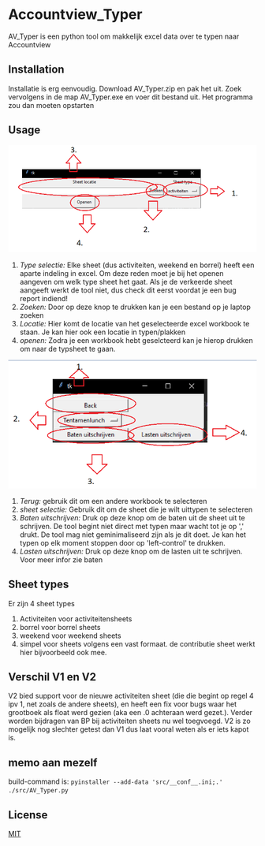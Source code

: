 # Accountview_Typer

AV_Typer is een python tool om makkelijk excel data over te typen naar Accountview

## Installation
Installatie is erg eenvoudig. Download AV_Typer.zip en pak het uit. Zoek vervolgens in de map AV_Typer.exe en voer dit bestand uit. Het programma zou dan moeten opstarten
## Usage

![images/img.png](images/img.png)
1. *Type selectie:* Elke sheet (dus activiteiten, weekend en borrel) heeft een aparte indeling in excel. Om deze reden moet je bij het openen aangeven om welk type sheet het gaat. Als je de verkeerde sheet aangeeft werkt de tool niet, dus check dit eerst voordat je een bug report indiend!
2. *Zoeken:* Door op deze knop te drukken kan je een bestand op je laptop zoeken
3. *Locatie:* Hier komt de locatie van het geselecteerde excel workbook te staan. Je kan hier ook een locatie in typen/plakken
4. *openen:* Zodra je een workbook hebt geselcteerd kan je hierop drukken om naar de typsheet te gaan.

![images/img_1.png](images/img_1.png)
1. *Terug:* gebruik dit om een andere workbook te selecteren
2. *sheet selectie:* Gebruik dit om de sheet die je wilt uittypen te selecteren
3. *Baten uitschrijven:* Druk op deze knop om de baten uit de sheet uit te schrijven. De tool begint niet direct met typen maar wacht tot je op ',' drukt. De tool mag niet geminimaliseerd zijn als je dit doet. Je kan het typen op elk moment stoppen door op 'left-control' te drukken.
4. *Lasten uitschrijven:* Druk op deze knop om de lasten uit te schrijven. Voor meer infor zie baten

## Sheet types
Er zijn 4 sheet types
1. Activiteiten voor activiteitensheets
2. borrel voor borrel sheets
3. weekend voor weekend sheets
4. simpel voor sheets volgens een vast formaat. de contributie sheet werkt hier bijvoorbeeld ook mee.

## Verschil V1 en V2
V2 bied support voor de nieuwe activiteiten sheet (die die begint op regel 4 ipv 1, net zoals de andere sheets), en heeft een fix voor bugs waar het grootboek als float werd gezien (aka een .0 achteraan werd gezet.). Verder worden bijdragen van BP bij activiteiten sheets nu wel toegvoegd. V2 is zo mogelijk nog slechter getest dan V1 dus laat vooral weten als er iets kapot is.

## memo aan mezelf
build-command is: `pyinstaller --add-data 'src/__conf__.ini;.' ./src/AV_Typer.py`

## License
[MIT](https://choosealicense.com/licenses/mit/)